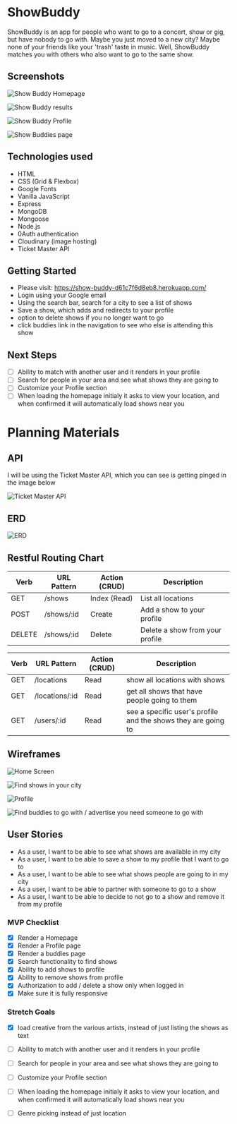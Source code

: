 # ShowBuddy

ShowBuddy is an app for people who want to go to a concert, show or gig, but have nobody to go with. Maybe you just moved to a new city? Maybe none of your friends like your 'trash' taste in music. Well, ShowBuddy matches you with others who also want to go to the same show.

## Screenshots

![Show Buddy Homepage](https://res.cloudinary.com/dtjasyr7k/image/upload/v1698945554/1_gvjxbu.png)

![Show Buddy results](https://res.cloudinary.com/dtjasyr7k/image/upload/v1698944694/2_kjvnfj.png)

![Show Buddy Profile](https://res.cloudinary.com/dtjasyr7k/image/upload/v1698944690/3_son5m7.png)

![Show Buddies page](https://res.cloudinary.com/dtjasyr7k/image/upload/v1698944690/4_c3af7i.png)

## Technologies used

- HTML
- CSS (Grid & Flexbox)
- Google Fonts
- Vanilla JavaScript
- Express
- MongoDB
- Mongoose
- Node.js
- 0Auth authentication
- Cloudinary (image hosting)
- Ticket Master API

## Getting Started

- Please visit: https://show-buddy-d61c7f6d8eb8.herokuapp.com/
- Login using your Google email
- Using the search bar, search for a city to see a list of shows
- Save a show, which adds and redirects to your profile
- option to delete shows if you no longer want to go
- click buddies link in the navigation to see who else is attending this show

## Next Steps

- [ ] Ability to match with another user and it renders in your profile
- [ ] Search for people in your area and see what shows they are going to
- [ ] Customize your Profile section
- [ ] When loading the homepage initialy it asks to view your location, and when confirmed it will automatically load shows near you

# Planning Materials

## API

I will be using the Ticket Master API, which you can see is getting pinged in the image below

![Ticket Master API](https://res.cloudinary.com/dtjasyr7k/image/upload/v1698431039/Screenshot_2023-10-27_at_11.23.37_b8wnhd.png)

## ERD

![ERD](https://res.cloudinary.com/dtjasyr7k/image/upload/v1698431350/ERD-2_f8awns.png)

## Restful Routing Chart

| Verb   | URL Pattern | Action (CRUD) | Description                     |
| ------ | ----------- | ------------- | ------------------------------- |
| GET    | /shows      | Index (Read)  | List all locations              |
| POST   | /shows/:id  | Create        | Add a show to your profile      |
| DELETE | /shows/:id  | Delete        | Delete a show from your profile |

| Verb | URL Pattern    | Action (CRUD) | Description                                                   |
| ---- | -------------- | ------------- | ------------------------------------------------------------- |
| GET  | /locations     | Read          | show all locations with shows                                 |
| GET  | /locations/:id | Read          | get all shows that have people going to them                  |
| GET  | /users/:id     | Read          | see a specific user's profile and the shows they are going to |

## Wireframes

![Home Screen](https://res.cloudinary.com/dtjasyr7k/image/upload/v1698358073/1_igxoqn.png)

![Find shows in your city](https://res.cloudinary.com/dtjasyr7k/image/upload/v1698358073/2_viphrj.png)

![Profile](https://res.cloudinary.com/dtjasyr7k/image/upload/v1698358073/3_spmscn.png)

![Find buddies to go with / advertise you need someone to go with](https://res.cloudinary.com/dtjasyr7k/image/upload/v1698358073/4_stzten.png)

## User Stories

- As a user, I want to be able to see what shows are available in my city
- As a user, I want to be able to save a show to my profile that I want to go to
- As a user, I want to be able to see what shows people are going to in my city
- As a user, I want to be able to partner with someone to go to a show
- As a user, I want to be able to decide to not go to a show and remove it from my profile

### MVP Checklist

- [x] Render a Homepage
- [x] Render a Profile page
- [x] Render a buddies page
- [x] Search functionality to find shows
- [x] Ability to add shows to profile
- [x] Ability to remove shows from profile
- [x] Authorization to add / delete a show only when logged in
- [x] Make sure it is fully responsive

### Stretch Goals

- [x] load creative from the various artists, instead of just listing the shows as text
- [ ] Ability to match with another user and it renders in your profile
- [ ] Search for people in your area and see what shows they are going to
- [ ] Customize your Profile section
- [ ] When loading the homepage initialy it asks to view your location, and when confirmed it will automatically load shows near you

- [ ] Genre picking instead of just location
